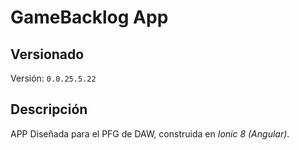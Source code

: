 # GameBacklog App

## Versionado
Versión: ```0.0.25.5.22```

## Descripción
APP Diseñada para el PFG de DAW, construida en _Ionic 8 (Angular)_.